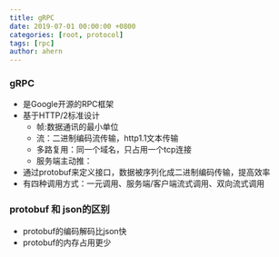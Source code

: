 ```yaml
---
title: gRPC
date: 2019-07-01 00:00:00 +0800
categories: [root, protocol]
tags: [rpc]
author: ahern
---
```


### gRPC

- 是Google开源的RPC框架
- 基于HTTP/2标准设计
    - 帧:数据通讯的最小单位
    - 流：二进制编码流传输，http1.1文本传输
    - 多路复用：同一个域名，只占用一个tcp连接
    - 服务端主动推：
- 通过protobuf来定义接口，数据被序列化成二进制编码传输，提高效率
- 有四种调用方式：一元调用、服务端/客户端流式调用、双向流式调用

### protobuf 和 json的区别

- protobuf的编码解码比json快
- protobuf的内存占用更少
